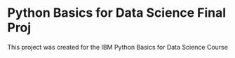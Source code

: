# Python Basics for Data Science Final Proj

This project was created for the IBM Python Basics for Data Science Course
